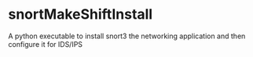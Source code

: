 # snortMakeShiftInstall
A python executable to install snort3 the networking application and then configure it for IDS/IPS
